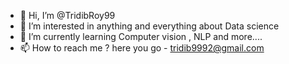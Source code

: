 - 👋 Hi, I’m @TridibRoy99
- 👀 I’m interested in anything and everything about Data science
- 🌱 I’m currently learning Computer vision , NLP and more....
- 📫 How to reach me ? here you go - tridib9992@gmail.com

<!---
TridibRoy99/TridibRoy99 is a ✨ special ✨ repository because its `README.md` (this file) appears on your GitHub profile.
You can click the Preview link to take a look at your changes.
--->
